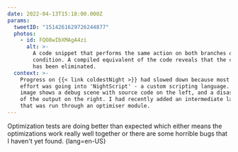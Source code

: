 ```yaml
---
date: 2022-04-13T15:18:00.000Z
params:
  tweetID: "1514261629726244877"
  photos:
    - id: FQO8wIbXMAgA4zi
      alt: >-
        A code snippet that performs the same action on both branches of a
        condition. A compiled equivalent of the code reveals that the condition
        has been eliminated.
  context: >-
    Progress on {{< link coldestNight >}} had slowed down because most of the
    effort was going into 'NightScript' - a custom scripting language. This
    image shows a debug scene with source code on the left, and a disassembly
    of the output on the right. I had recently added an intermediate language
    that was run through an optimiser module.
---
```


Optimization tests are doing better than expected which either means the
optimizations work really well together or there are some horrible bugs that I
haven't yet found.
{lang=en-US}
